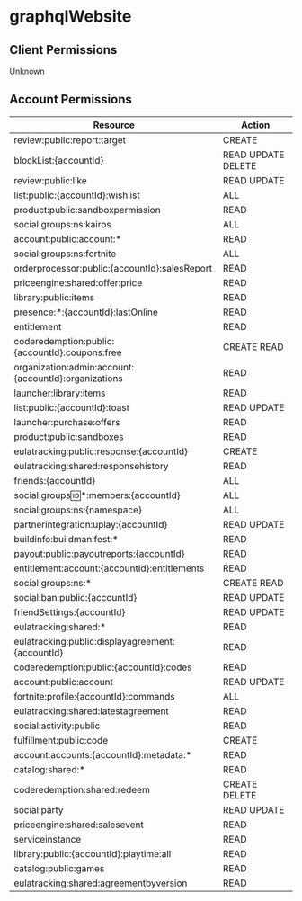 # graphqlWebsite


## Client Permissions
Unknown

## Account Permissions
| Resource | Action |
| - | - |
| review:public:report:target | CREATE |
| blockList:{accountId} | READ UPDATE DELETE |
| review:public:like | READ UPDATE |
| list:public:{accountId}:wishlist | ALL |
| product:public:sandboxpermission | READ |
| social:groups:ns:kairos | ALL |
| account:public:account:* | READ |
| social:groups:ns:fortnite | ALL |
| orderprocessor:public:{accountId}:salesReport | READ |
| priceengine:shared:offer:price | READ |
| library:public:items | READ |
| presence:*:{accountId}:lastOnline | READ |
| entitlement | READ |
| coderedemption:public:{accountId}:coupons:free | CREATE READ |
| organization:admin:account:{accountId}:organizations | READ |
| launcher:library:items | READ |
| list:public:{accountId}:toast | READ UPDATE |
| launcher:purchase:offers | READ |
| product:public:sandboxes | READ |
| eulatracking:public:response:{accountId} | CREATE |
| eulatracking:shared:responsehistory | READ |
| friends:{accountId} | ALL |
| social:groups:id:*:members:{accountId} | ALL |
| social:groups:ns:{namespace} | ALL |
| partnerintegration:uplay:{accountId} | READ UPDATE |
| buildinfo:buildmanifest:* | READ |
| payout:public:payoutreports:{accountId} | READ |
| entitlement:account:{accountId}:entitlements | READ |
| social:groups:ns:* | CREATE READ |
| social:ban:public:{accountId} | READ UPDATE |
| friendSettings:{accountId} | READ UPDATE |
| eulatracking:shared:* | READ |
| eulatracking:public:displayagreement:{accountId} | READ |
| coderedemption:public:{accountId}:codes | READ |
| account:public:account | READ UPDATE |
| fortnite:profile:{accountId}:commands | ALL |
| eulatracking:shared:latestagreement | READ |
| social:activity:public | READ |
| fulfillment:public:code | CREATE |
| account:accounts:{accountId}:metadata:* | READ |
| catalog:shared:* | READ |
| coderedemption:shared:redeem | CREATE DELETE |
| social:party | READ UPDATE |
| priceengine:shared:salesevent | READ |
| serviceinstance | READ |
| library:public:{accountId}:playtime:all | READ |
| catalog:public:games | READ |
| eulatracking:shared:agreementbyversion | READ |


